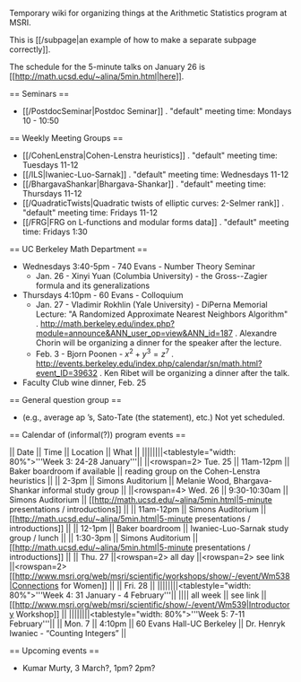 Temporary wiki for organizing things at the Arithmetic Statistics program at MSRI.

This is [[/subpage|an example of how to make a separate subpage correctly]].

The schedule for the 5-minute talks on January 26 is [[http://math.ucsd.edu/~alina/5min.html|here]].

== Seminars ==
 * [[/PostdocSeminar|Postdoc Seminar]]
 . "default" meeting time: Mondays 10 - 10:50

== Weekly Meeting Groups ==

 * [[/CohenLenstra|Cohen-Lenstra heuristics]]
 . "default" meeting time: Tuesdays 11-12
 * [[/ILS|Iwaniec-Luo-Sarnak]]
 . "default" meeting time: Wednesdays 11-12
 * [[/BhargavaShankar|Bhargava-Shankar]]
 . "default" meeting time: Thursdays 11-12
 * [[/QuadraticTwists|Quadratic twists of elliptic curves: 2-Selmer rank]]
 . "default" meeting time: Fridays 11-12
 * [[/FRG|FRG on L-functions and modular forms data]]
 . "default" meeting time: Fridays 1:30

== UC Berkeley Math Department ==

 * Wednesdays 3:40-5pm - 740 Evans - Number Theory Seminar
   * Jan. 26 - Xinyi Yuan (Columbia University) - the Gross--Zagier formula and its generalizations
 * Thursdays 4:10pm - 60 Evans - Colloquium
   * Jan. 27 - Vladimir Rokhlin (Yale University) - DiPerna Memorial Lecture: "A Randomized Approximate Nearest Neighbors Algorithm"
   . http://math.berkeley.edu/index.php?module=announce&ANN_user_op=view&ANN_id=187
   . Alexandre Chorin will be organizing a dinner for the speaker after the lecture.
   * Feb. 3 - Bjorn Poonen - $x^2 + y^3 = z^7$
   . http://events.berkeley.edu/index.php/calendar/sn/math.html?event_ID=39632
   . Ken Ribet will be organizing a dinner after the talk.
 * Faculty Club wine dinner, Feb. 25

== General question group ==

 * (e.g., average ap ’s, Sato-Tate (the statement), etc.) Not yet scheduled.

== Calendar of (informal(?)) program events ==

 || Date         || Time  || Location          || What       ||
 ||||||||<tablestyle="width: 80%">'''Week 3: 24-28 January'''||
 ||<rowspan=2> Tue. 25 || 11am-12pm || Baker boardroom if available || reading group on the Cohen-Lenstra heuristics ||
 || 2-3pm || Simons Auditorium || Melanie Wood, Bhargava-Shankar informal study group ||
 ||<rowspan=4> Wed. 26 || 9:30-10:30am || Simons Auditorium || [[http://math.ucsd.edu/~alina/5min.html|5-minute presentations / introductions]]      ||
 || 11am-12pm || Simons Auditorium || [[http://math.ucsd.edu/~alina/5min.html|5-minute presentations / introductions]]      ||
 || 12-1pm || Baker boardroom || Iwaniec-Luo-Sarnak study group / lunch ||
 || 1:30-3pm || Simons Auditorium || [[http://math.ucsd.edu/~alina/5min.html|5-minute presentations / introductions]]      ||
 || Thu. 27 ||<rowspan=2> all day       ||<rowspan=2> see link ||<rowspan=2> [[http://www.msri.org/web/msri/scientific/workshops/show/-/event/Wm538|Connections for Women]] ||
 || Fri. 28 ||
 ||||||||<tablestyle="width: 80%">'''Week 4: 31 January - 4 February'''||
 |||| all week || see link || [[http://www.msri.org/web/msri/scientific/show/-/event/Wm539|Introductory Workshop]] ||
 ||||||||<tablestyle="width: 80%">'''Week 5: 7-11 February'''||
 || Mon. 7 || 4:10pm || 60 Evans Hall-UC Berkeley || Dr. Henryk Iwaniec - “Counting Integers” ||
 
 

== Upcoming events ==

 * Kumar Murty, 3 March?, 1pm? 2pm?
